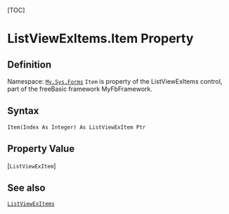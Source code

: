 [TOC]
# ListViewExItems.Item Property

## Definition
Namespace: [`My.Sys.Forms`](My.Sys.Forms.md)
`Item` is property of the ListViewExItems control, part of the freeBasic framework MyFbFramework.
## Syntax
```freeBasic
Item(Index As Integer) As ListViewExItem Ptr
```
## Property Value
[`ListViewExItem`]
## See also
[`ListViewExItems`](ListViewExItems.md)
